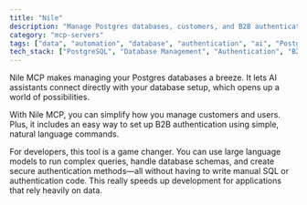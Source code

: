 ```yaml
---
title: "Nile"
description: "Manage Postgres databases, customers, and B2B authentication using LLMs"
category: "mcp-servers"
tags: ["data", "automation", "database", "authentication", "ai", "Postgres", "LLM", "B2B"]
tech_stack: ["PostgreSQL", "Database Management", "Authentication", "B2B SaaS", "LLM Integration", "Natural Language Processing"]
---
```


Nile MCP makes managing your Postgres databases a breeze. It lets AI assistants connect directly with your database setup, which opens up a world of possibilities.

With Nile MCP, you can simplify how you manage customers and users. Plus, it includes an easy way to set up B2B authentication using simple, natural language commands.

For developers, this tool is a game changer. You can use large language models to run complex queries, handle database schemas, and create secure authentication methods—all without having to write manual SQL or authentication code. This really speeds up development for applications that rely heavily on data.